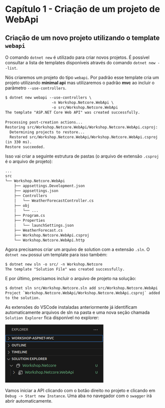 # Capítulo 1 - Criação de um projeto de WebApi

## Criação de um novo projeto utilizando o template `webapi`
O comando `dotnet new` é utilizado para criar novos projetos. É possível consultar a lista de templates disponíveis através do comando `dotnet new --list`.

Nós criaremos um projeto do tipo `webapi`. Por padrão esse template cria um projeto utilizando **minimal api** mas utilizaremos o padrão **mvc** ao incluir o parâmetro `--use-controllers`.

```console
$ dotnet new webapi --use-controllers \
                     -n Workshop.Netcore.WebApi \
                     -o src/Workshop.Netcore.WebApi
The template "ASP.NET Core Web API" was created successfully.

Processing post-creation actions...
Restoring src/Workshop.Netcore.WebApi/Workshop.Netcore.WebApi.csproj:
  Determining projects to restore...
  Restored src/Workshop.Netcore.WebApi/Workshop.Netcore.WebApi.csproj (in 330 ms).
Restore succeeded.
```

Isso vai criar a seguinte estrutura de pastas (o arquivo de extensão `.csproj` é o arquivo de projeto):

```
...
src
└── Workshop.Netcore.WebApi
    ├── appsettings.Development.json
    ├── appsettings.json
    ├── Controllers
    │   └── WeatherForecastController.cs
    ├── obj
    │   └── ...
    ├── Program.cs
    ├── Properties
    │   └── launchSettings.json
    ├── WeatherForecast.cs
    ├── Workshop.Netcore.WebApi.csproj
    └── Workshop.Netcore.WebApi.http
```

Agora precisamos criar um arquivo de solution com a extensão `.sln`. O `dotnet new` possui um template para isso também:

```console
$ dotnet new sln -o src/ -n Workshop.Netcore
The template "Solution File" was created successfully.
```

E por último, precisamos incluir o arquivo de projeto na solução:

```console
$ dotnet sln src/Workshop.Netcore.sln add src/Workshop.Netcore.WebApi
Project `Workshop.Netcore.WebApi/Workshop.Netcore.WebApi.csproj` added to the solution.
```

As extensões do VSCode instaladas anteriormente já identificam automaticamente arquivos de sln na pasta e uma nova seção chamada `Solution Explorer` fica disponível no explorer:

![Explorer -> Solution Explorer](image.png)

Vamos iniciar a API clicando com o botão direito no projeto e clicando em `Debug -> Start new Instance`. Uma aba no navegador com o `swagger` irá abrir automaticamente.